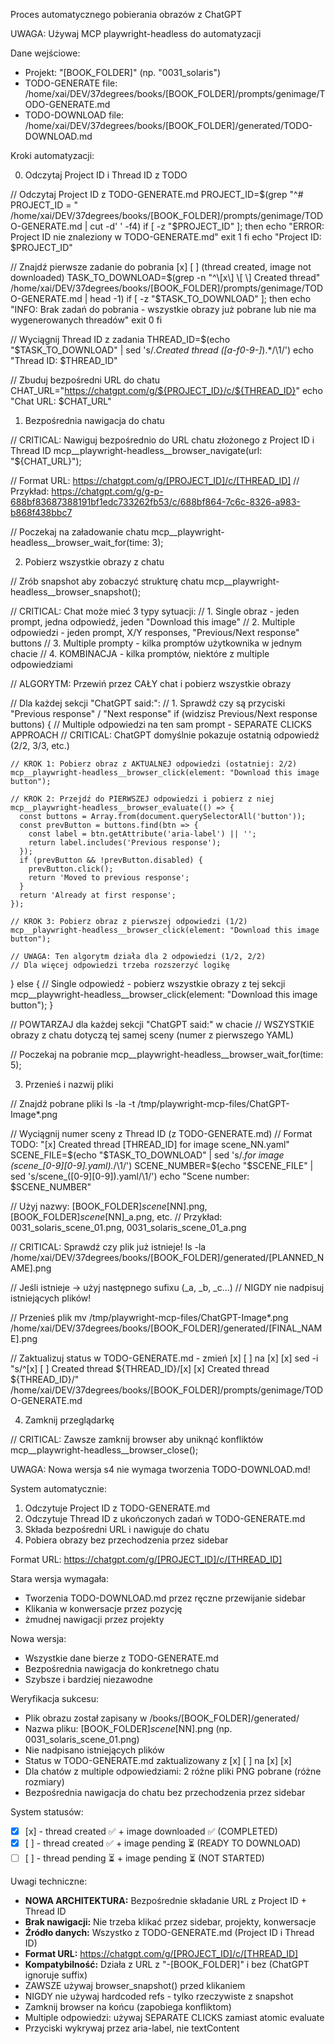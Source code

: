 Proces automatycznego pobierania obrazów z ChatGPT

UWAGA: Używaj MCP playwright-headless do automatyzacji

  Dane wejściowe:

  - Projekt: "[BOOK_FOLDER]" (np. "0031_solaris")
  - TODO-GENERATE file: /home/xai/DEV/37degrees/books/[BOOK_FOLDER]/prompts/genimage/TODO-GENERATE.md
  - TODO-DOWNLOAD file: /home/xai/DEV/37degrees/books/[BOOK_FOLDER]/generated/TODO-DOWNLOAD.md

  Kroki automatyzacji:

  0. Odczytaj Project ID i Thread ID z TODO

  // Odczytaj Project ID z TODO-GENERATE.md
  PROJECT_ID=$(grep "^# PROJECT_ID = " /home/xai/DEV/37degrees/books/[BOOK_FOLDER]/prompts/genimage/TODO-GENERATE.md | cut -d' ' -f4)
  if [ -z "$PROJECT_ID" ]; then
    echo "ERROR: Project ID nie znaleziony w TODO-GENERATE.md"
    exit 1
  fi
  echo "Project ID: $PROJECT_ID"

  // Znajdź pierwsze zadanie do pobrania [x] [ ] (thread created, image not downloaded)
  TASK_TO_DOWNLOAD=$(grep -n "^\[x\] \[ \] Created thread" /home/xai/DEV/37degrees/books/[BOOK_FOLDER]/prompts/genimage/TODO-GENERATE.md | head -1)
  if [ -z "$TASK_TO_DOWNLOAD" ]; then
    echo "INFO: Brak zadań do pobrania - wszystkie obrazy już pobrane lub nie ma wygenerowanych threadów"
    exit 0
  fi
  
  // Wyciągnij Thread ID z zadania
  THREAD_ID=$(echo "$TASK_TO_DOWNLOAD" | sed 's/.*Created thread \([a-f0-9-]*\).*/\1/')
  echo "Thread ID: $THREAD_ID"
  
  // Zbuduj bezpośredni URL do chatu
  CHAT_URL="https://chatgpt.com/g/${PROJECT_ID}/c/${THREAD_ID}"
  echo "Chat URL: $CHAT_URL"

  1. Bezpośrednia nawigacja do chatu

  // CRITICAL: Nawiguj bezpośrednio do URL chatu złożonego z Project ID i Thread ID
  mcp__playwright-headless__browser_navigate(url: "${CHAT_URL}");
  
  // Format URL: https://chatgpt.com/g/[PROJECT_ID]/c/[THREAD_ID]
  // Przykład: https://chatgpt.com/g/g-p-688bf83687388191bf1edc733262fb53/c/688bf864-7c6c-8326-a983-b868f438bbc7
  
  // Poczekaj na załadowanie chatu
  mcp__playwright-headless__browser_wait_for(time: 3);

  2. Pobierz wszystkie obrazy z chatu

  // Zrób snapshot aby zobaczyć strukturę chatu
  mcp__playwright-headless__browser_snapshot();

  // CRITICAL: Chat może mieć 3 typy sytuacji:
  // 1. Single obraz - jeden prompt, jedna odpowiedź, jeden "Download this image"
  // 2. Multiple odpowiedzi - jeden prompt, X/Y responses, "Previous/Next response" buttons
  // 3. Multiple prompty - kilka promptów użytkownika w jednym chacie
  // 4. KOMBINACJA - kilka promptów, niektóre z multiple odpowiedziami

  // ALGORYTM: Przewiń przez CAŁY chat i pobierz wszystkie obrazy
  
  // Dla każdej sekcji "ChatGPT said:":
  // 1. Sprawdź czy są przyciski "Previous response" / "Next response"
  if (widzisz Previous/Next response buttons) {
    // Multiple odpowiedzi na ten sam prompt - SEPARATE CLICKS APPROACH
    // CRITICAL: ChatGPT domyślnie pokazuje ostatnią odpowiedź (2/2, 3/3, etc.)
    
    // KROK 1: Pobierz obraz z AKTUALNEJ odpowiedzi (ostatniej: 2/2)
    mcp__playwright-headless__browser_click(element: "Download this image button");
    
    // KROK 2: Przejdź do PIERWSZEJ odpowiedzi i pobierz z niej
    mcp__playwright-headless__browser_evaluate(() => {
      const buttons = Array.from(document.querySelectorAll('button'));
      const prevButton = buttons.find(btn => {
        const label = btn.getAttribute('aria-label') || '';
        return label.includes('Previous response');
      });
      if (prevButton && !prevButton.disabled) {
        prevButton.click();
        return 'Moved to previous response';
      }
      return 'Already at first response';
    });
    
    // KROK 3: Pobierz obraz z pierwszej odpowiedzi (1/2)
    mcp__playwright-headless__browser_click(element: "Download this image button");
    
    // UWAGA: Ten algorytm działa dla 2 odpowiedzi (1/2, 2/2)
    // Dla więcej odpowiedzi trzeba rozszerzyć logikę
    
  } else {
    // Single odpowiedź - pobierz wszystkie obrazy z tej sekcji
    mcp__playwright-headless__browser_click(element: "Download this image button");
  }
  
  // POWTARZAJ dla każdej sekcji "ChatGPT said:" w chacie
  // WSZYSTKIE obrazy z chatu dotyczą tej samej sceny (numer z pierwszego YAML)
  
  // Poczekaj na pobranie
  mcp__playwright-headless__browser_wait_for(time: 5);

  3. Przenieś i nazwij pliki

  // Znajdź pobrane pliki
  ls -la -t /tmp/playwright-mcp-files/ChatGPT-Image*.png

  // Wyciągnij numer sceny z Thread ID (z TODO-GENERATE.md)
  // Format TODO: "[x] Created thread [THREAD_ID] for image scene_NN.yaml"
  SCENE_FILE=$(echo "$TASK_TO_DOWNLOAD" | sed 's/.*for image \(scene_[0-9][0-9]\.yaml\).*/\1/')
  SCENE_NUMBER=$(echo "$SCENE_FILE" | sed 's/scene_\([0-9][0-9]\)\.yaml/\1/')
  echo "Scene number: $SCENE_NUMBER"
  
  // Użyj nazwy: [BOOK_FOLDER]_scene_[NN].png, [BOOK_FOLDER]_scene_[NN]_a.png, etc.
  // Przykład: 0031_solaris_scene_01.png, 0031_solaris_scene_01_a.png

  // CRITICAL: Sprawdź czy plik już istnieje!
  ls -la /home/xai/DEV/37degrees/books/[BOOK_FOLDER]/generated/[PLANNED_NAME].png
  
  // Jeśli istnieje → użyj następnego sufixu (_a, _b, _c...)
  // NIGDY nie nadpisuj istniejących plików!

  // Przenieś plik
  mv /tmp/playwright-mcp-files/ChatGPT-Image*.png /home/xai/DEV/37degrees/books/[BOOK_FOLDER]/generated/[FINAL_NAME].png

  // Zaktualizuj status w TODO-GENERATE.md - zmień [x] [ ] na [x] [x]
  sed -i "s/^\[x\] \[ \] Created thread ${THREAD_ID}/[x] [x] Created thread ${THREAD_ID}/" /home/xai/DEV/37degrees/books/[BOOK_FOLDER]/prompts/genimage/TODO-GENERATE.md

  4. Zamknij przeglądarkę

  // CRITICAL: Zawsze zamknij browser aby uniknąć konfliktów
  mcp__playwright-headless__browser_close();

  UWAGA: Nowa wersja s4 nie wymaga tworzenia TODO-DOWNLOAD.md!
  
  System automatycznie:
  1. Odczytuje Project ID z TODO-GENERATE.md
  2. Odczytuje Thread ID z ukończonych zadań w TODO-GENERATE.md
  3. Składa bezpośredni URL i nawiguje do chatu
  4. Pobiera obrazy bez przechodzenia przez sidebar
  
  Format URL: https://chatgpt.com/g/[PROJECT_ID]/c/[THREAD_ID]
  
  Stara wersja wymagała:
  - Tworzenia TODO-DOWNLOAD.md przez ręczne przewijanie sidebar
  - Klikania w konwersacje przez pozycję
  - żmudnej nawigacji przez projekty
  
  Nowa wersja:
  - Wszystkie dane bierze z TODO-GENERATE.md
  - Bezpośrednia nawigacja do konkretnego chatu
  - Szybsze i bardziej niezawodne

  Weryfikacja sukcesu:

  - Plik obrazu został zapisany w /books/[BOOK_FOLDER]/generated/
  - Nazwa pliku: [BOOK_FOLDER]_scene_[NN].png (np. 0031_solaris_scene_01.png)
  - Nie nadpisano istniejących plików
  - Status w TODO-GENERATE.md zaktualizowany z [x] [ ] na [x] [x]
  - Dla chatów z multiple odpowiedziami: 2 różne pliki PNG pobrane (różne rozmiary)
  - Bezpośrednia nawigacja do chatu bez przechodzenia przez sidebar

  System statusów:
  - [x] [x] - thread created ✅ + image downloaded ✅ (COMPLETED)
  - [x] [ ] - thread created ✅ + image pending ⏳ (READY TO DOWNLOAD)  
  - [ ] [ ] - thread pending ⏳ + image pending ⏳ (NOT STARTED)

  Uwagi techniczne:

  - **NOWA ARCHITEKTURA:** Bezpośrednie składanie URL z Project ID + Thread ID
  - **Brak nawigacji:** Nie trzeba klikać przez sidebar, projekty, konwersacje
  - **Źródło danych:** Wszystko z TODO-GENERATE.md (Project ID i Thread ID)
  - **Format URL:** https://chatgpt.com/g/[PROJECT_ID]/c/[THREAD_ID]
  - **Kompatybilność:** Działa z URL z "-[BOOK_FOLDER]" i bez (ChatGPT ignoruje suffix)
  - ZAWSZE używaj browser_snapshot() przed klikaniem
  - NIGDY nie używaj hardcoded refs - tylko rzeczywiste z snapshot
  - Zamknij browser na końcu (zapobiega konfliktom)
  - Multiple odpowiedzi: używaj SEPARATE CLICKS zamiast atomic evaluate
  - Przyciski wykrywaj przez aria-label, nie textContent